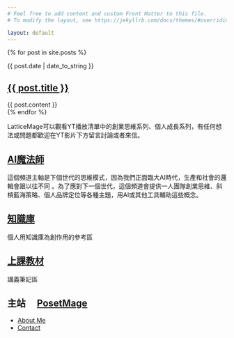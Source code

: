 ```yaml
---
# Feel free to add content and custom Front Matter to this file.
# To modify the layout, see https://jekyllrb.com/docs/themes/#overriding-theme-defaults

layout: default
---
```


{% for post in site.posts %}
  <p>{{ post.date | date_to_string }}</p>
  <h2><a href="{{ post.url }}">{{ post.title }}</a></h2>
  {{ post.content }}
  <br>
{% endfor %}

LatticeMage可以觀看YT播放清單中的創業思維系列、個人成長系列，有任何想法或問題都歡迎在YT影片下方留言討論或者來信。

## [AI魔法師](https://ai.posetmage.com/)
這個頻道主軸是下個世代的思維模式，因為我們正面臨大AI時代，生產和社會的邏輯會跟以往不同
。為了應對下一個世代，這個頻道會提供一人團隊創業思維、斜槓藍海策略、個人品牌定位等各種主題，用AI或其他工具輔助這些概念。

## [知識庫](https://knowledge.posetmage.com)
個人用知識庫為創作用的參考區

## [上課教材](https://slides.posetmage.com)
講義筆記區

## 主站 <img src="https://posetmage.com/Images/Icon/PosetMage_t.png" Height="16" /> [PosetMage](http://posetmage.com/) <img src="https://posetmage.com/Images/Icon/PosetMage_t.png" Height="16" />
* [About Me](http://posetmage.com/about/)
* [Contact](http://posetmage.com/contact/)